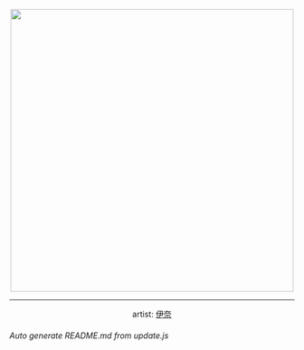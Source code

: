 
<p align="center">
  <img width="500" src="https://nekos.best/api/v2/neko/0629.png">
  <hr/>
  <center>
    artist: <a href="https://www.pixiv.net/en/artworks/94887748">伊奈</a>
  </center>
</p>


###### Auto generate README.md from update.js

